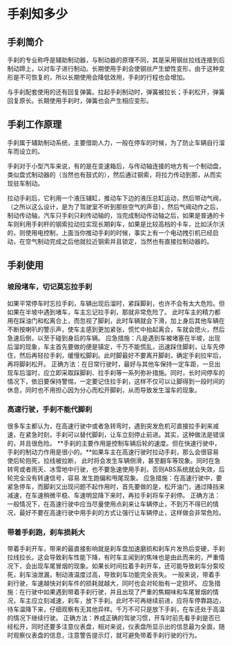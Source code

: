 # 手刹知多少

## 手刹简介

手刹的专业称呼是辅助制动器，与制动器的原理不同，其是采用钢丝拉线连接到后制动蹄上，以对车子进行制动。长期使用手刹会使钢丝产生塑性变形，由于这种变形是不可恢复的，所以长期使用会降低效用，手刹的行程也会增加。

与手刹配套使用的还有回复弹簧。拉起手刹制动时，弹簧被拉长；手刹松开，弹簧回复原长。长期使用手刹时，弹簧也会产生相应变形。

## 手刹工作原理

手刹属于辅助制动系统，主要借助人力，一般在停车的时候，为了防止车辆自行溜车而设立的。

手刹对于小型汽车来说，有的是在变速箱后，与传动轴连接的地方有一个制动盘，类似盘式制动器的（当然也有鼓式的），然后通过钢索，将拉力传动到那，从而实现驻车制动。

拉动手刹后，它利用一个液压辅缸，推动车下边的液压总缸运动，然后带动气阀，（之所以这么设计，是为了驾驶室不听到那些空气的声音），然后气阀动作之后，制动传动轴，汽车只手刹只刹传动轴的，当完成制动传动轴之后，如果是普通的卡车则利用手刹杆的钢索拉动拉实现长期刹车，如果是比较高档的卡车，比如沃尔沃的，则使用电控制，上面当你推动手刹的时候，事实上有一个电动拽引机已经启动，在空气制动完成之后他就拉近钢索并且锁定，当然也有直接拉制动器的。

## 手刹使用

### 坡段堵车，切记莫忘拉手刹
如果平常停车时忘拉手刹，车辆出现后溜时，紧踩脚刹，也许不会有太大危险。但如果在半坡中遇到堵车，车主忘记拉手刹，那就非常危险了。
此时车主的精力都用在踩油门和松离合上，而忽视了脚刹，此时车辆就会下滑，加上身后其他车辆在不断按喇叭的警示声，使车主感到更加紧张，慌忙中抬起离合，车就会熄火，然后急速后倒，以至于碰到身后的车辆。
应急措施：凡是遇到车被堵塞在半坡，出现后溜的现象，车主首先要做的便是镇定，千万不能慌乱，迅速踩住脚刹，让车先停住，然后再轻拉手刹，缓慢松脚刹。此时脚最好不要离开脚刹，确定手刹拉牢后，再将脚刹松开。
正确方法：在日常行驶时，最好与其他车保持一定车距，一旦出现车后溜时，应立即采取踩脚刹、拉手刹等一系列弥补措施。同时，长时间停车的情况下，依旧要保持警惕，一定要记住拉手刹，这样不仅可以让脚得到一段时间的休息，同时也不用担心因为分心而松开脚刹，从而导致发生溜车的现象。

### 高速行驶，手刹不能代脚刹

很多车主都认为，在高速行驶中或者急转弯时，遇到突发危机可直接拉手刹来减速，在紧急时刻，手刹可以替代脚刹，让车立刻停止前进。其实，这种做法是错误的，并且很危险。
**手刹的主要作用是控制车辆后轮的速度。但在快速行驶中，手刹的制动力作用是很小的。**如果车主在高速行驶时拉动手刹，那么会很容易使后轮抱死，拉线被拉断， 此时将会发生车辆侧滑，甚至翻车等现象。同时在急转弯或者雨天、冰雪地中行驶，也不要急速使用手刹，否则ABS系统就会失效，后轮完全没有转速信号，容易 发生跑偏和甩尾现象。
应急措施：在高速行驶中，要紧急停车，而脚刹又出现问题不起作用时，首先要做的是，松开油门，通过降挡来减速，在车速稍微平稳、车速明显降下来时，再拉手刹将车子刹停。
正确方法：一般情况下，在高速行驶中应当尽量使用点刹来让车辆停止，不到万不得已的情况，最好不要在高速行驶中用手刹的方式让强行让车辆停止，这样做会非常危险。

### 带着手刹跑，刹车损耗大

带着手刹开车，带来的最直接影响就是刹车盘加速磨损和刹车片发热后变硬，手刹拉线拉长。这会导致刹车性能下降，有时车主闻到的焦味也是由此而来的，严重情况下，会出现车尾冒烟的现象。如果长时间拉着手刹开车，还可能导致刹车分泵咬死，刹车油泄漏，制动液温度过高，导致刹车功能完全丧失。
一般来说，带着手刹行驶，车速越快对刹车件的损耗就越大，同时也会对轮胎有一定损坏。
应急措施：在行驶中如果遇到带着手刹行驶，并且出现了严重的焦糊味和车尾冒烟的情况，车主应立刻减速，刹车，放下手刹。此时不可再继续前进，应将车停靠路边，待车温降下来，仔细观察有无其他异样。千万不可只是放下手刹，在车还处于高温的情况下继续行驶。
正确方法：养成正确的驾驶习惯，开车时前先看手刹是否已经松开，同时还要多注意仪表盘，相对来说，仪表盘所显示出的信息最为全面，随时观察仪表盘的信息，注意警告提示灯，就可避免带着手刹行驶的行为。
